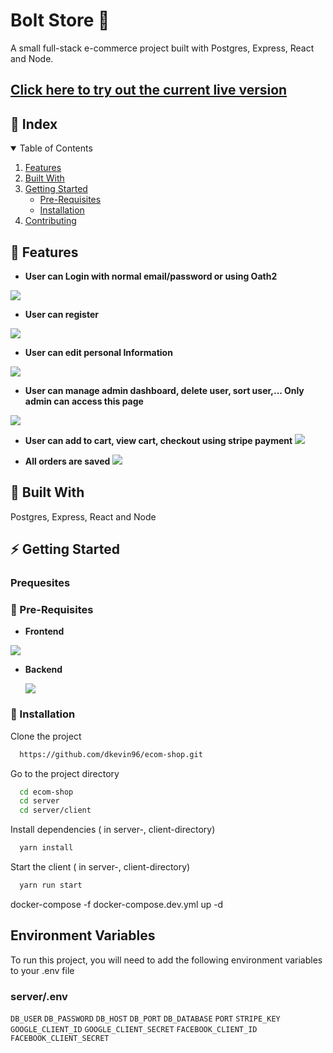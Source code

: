 
# Bolt Store 🏪

A small full-stack e-commerce project built with Postgres, Express, React and Node.

## [Click here to try out the current live version](https://bolt-store-deploy.herokuapp.com/)

<!-- TABLE OF CONTENTS -->

## :ledger: Index

<details open="open">
  <summary>Table of Contents</summary>
  <ol>
    <li>
      <a href="#beginner-features">Features</a>
    </li>
    <li>
     <a href="#hammer-built-with">Built With</a>
    </li>
    <li>
      <a href="#zap-getting-started">Getting Started</a>
      <ul>
        <li><a href="#notebook-pre-requisites">Pre-Requisites</a></li>
      </ul>
          <ul>
        <li><a href="#electric_plug-installation">Installation</a></li>
      </ul>
    </li>
    <li><a href="#fire-contributing">Contributing</a></li>
  </ol>
</details>

## :beginner: Features
- **User can Login with normal email/password or using Oath2**
 <img src="./media/login.png">

- **User can register**
 <img src="./media/Signup.png">

- **User can edit personal Information**
 <img src="./media/user.png">
 
- **User can manage admin dashboard, delete user, sort user,... Only admin can access this page**
 <img src="./media/admin.png">

- **User can add to cart, view cart, checkout using stripe payment**
  <img src="./media/checkout.png">
  
- **All orders are saved**
  <img src="./media/orders.png"> 

## :hammer: Built With
Postgres, Express, React and Node

<!-- GETTING STARTED -->

## :zap: Getting Started

### Prequesites 

### :notebook: Pre-Requisites
- **Frontend**
 <img src="./media/frontend.png">
 
- **Backend**

  <img src="./media/backend.png">

### :electric_plug: Installation

Clone the project

```bash
  https://github.com/dkevin96/ecom-shop.git
```

Go to the project directory

```bash
  cd ecom-shop
  cd server 
  cd server/client
```

Install dependencies ( in server-, client-directory) 

```bash
  yarn install
```

Start the client ( in server-, client-directory) 

```bash
  yarn run start
```

docker-compose -f docker-compose.dev.yml up -d

## Environment Variables

To run this project, you will need to add the following environment variables to your .env file

### server/.env

`DB_USER`
`DB_PASSWORD`
`DB_HOST`
`DB_PORT`
`DB_DATABASE`
`PORT`
`STRIPE_KEY`
`GOOGLE_CLIENT_ID`
`GOOGLE_CLIENT_SECRET`
`FACEBOOK_CLIENT_ID`
`FACEBOOK_CLIENT_SECRET`

